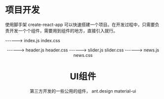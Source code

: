 # 项目开发
使用脚手架 create-react-app 可以快速搭建一个项目。在开发过程中，只需要负责开发一个个组件，需要用到组件的地方，直接引入就行。

  <App/>        ------>  index.js   index.css
    <Header/>   ------>  header.js  header.css
    <Slider/>   ------>  slider.js  slider.css
    <News/>     ------>  news.js    news.css
    
# UI组件
第三方开发的一些公用的组件，
ant.design
material-ui
